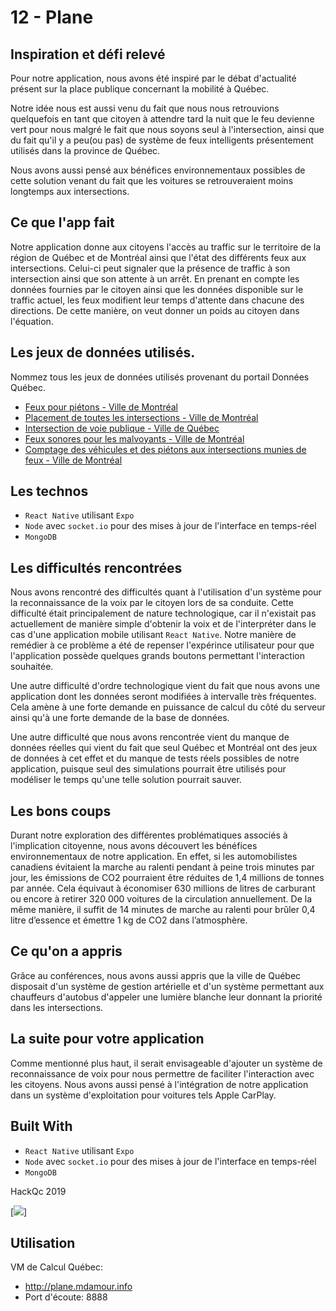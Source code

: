 # 12 - Plane


## Inspiration et défi relevé

Pour notre application, nous avons été inspiré par le débat d'actualité présent sur la 
place publique concernant la mobilité à Québec.

Notre idée nous est aussi venu du fait que nous nous retrouvions quelquefois 
en tant que citoyen à attendre tard la nuit que le feu devienne vert pour nous malgré le
fait que nous soyons seul à l'intersection, ainsi que du fait qu'il y a peu(ou pas) de 
système de feux intelligents présentement utilisés dans la province de Québec.

Nous avons aussi pensé aux bénéfices environnementaux possibles de cette solution venant
du fait que les voitures se retrouveraient moins longtemps aux intersections. 

<!--
D'où vous est venue cette idée ? Quel défi en lien avec le thème avez-vous relevé ?

– Améliorer la relation avec le citoyen

– Améliorer la mobilité de façon durable

– Améliorer la connaissance du territoire
-->

## Ce que l'app fait
<!--
Une courte description de votre solution.
-->
Notre application donne aux citoyens l'accès au traffic sur le territoire de la région de 
Québec et de Montréal ainsi que l'état des différents feux aux intersections. Celui-ci peut 
signaler que la présence de traffic à son intersection ainsi que son attente à un arrêt. En 
prenant en compte les données fournies par le citoyen ainsi que les données disponible sur 
le traffic actuel, les feux modifient leur temps d'attente dans chacune des directions. De 
cette manière, on veut donner un poids au citoyen dans l'équation.

## Les jeux de données utilisés.

Nommez tous les jeux de données utilisés provenant du portail Données Québec.

* [Feux pour piétons - Ville de Montréal](https://www.donneesquebec.ca/recherche/fr/dataset/vmtl-feux-pietons)
* [Placement de toutes les intersections - Ville de Montréal](https://www.donneesquebec.ca/recherche/fr/dataset/vmtl-feux-tous)
* [Intersection de voie publique - Ville de Québec](https://www.donneesquebec.ca/recherche/fr/dataset/vque_53)
* [Feux sonores pour les malvoyants - Ville de Montréal](https://www.donneesquebec.ca/recherche/fr/dataset/vmtl-feux-malvoyants)
* [Comptage des véhicules et des piétons aux intersections munies de feux - Ville de Montréal](https://www.donneesquebec.ca/recherche/fr/dataset/vmtl-comptage-vehicules-pietons)

## Les technos

<!-- 
Qu'avez vous utilisé pour concevoir votre application.
-->

* `React Native` utilisant `Expo`
* `Node` avec `socket.io` pour des mises à jour de l'interface en temps-réel
* `MongoDB`

## Les difficultés rencontrées

Nous avons rencontré des difficultés quant à l'utilisation d'un système pour la 
reconnaissance de la voix par le citoyen lors de sa conduite. Cette difficulté était
principalement de nature technologique, car il n'existait pas actuellement de manière 
simple d'obtenir la voix et de l'interpréter dans le cas d'une application mobile
utilisant `React Native`. Notre manière de remédier à ce problème a été de repenser 
l'expérince utilisateur pour que l'application possède quelques grands boutons 
permettant l'interaction souhaitée.

Une autre difficulté d'ordre technologique vient du fait que nous avons une application 
dont les données seront modifiées à intervalle très fréquentes. Cela amène à une forte
demande en puissance de calcul du côté du serveur ainsi qu'à une forte demande de la
base de données.

Une autre difficulté que nous avons rencontrée vient du manque de données réelles qui
vient du fait que seul Québec et Montréal ont des jeux de données à cet effet et
du manque de tests réels possibles de notre application, puisque seul des simulations
pourrait être utilisés pour modéliser le temps qu'une telle solution pourrait sauver.

## Les bons coups

Durant notre exploration des différentes problématiques associés à l'implication 
citoyenne, nous avons découvert les bénéfices environnementaux de notre application.
En effet, si les automobilistes canadiens évitaient la marche au ralenti pendant à 
peine trois minutes par jour, les émissions de CO2 pourraient être réduites de 1,4 millions 
de tonnes par année. Cela équivaut à économiser 630 millions de litres de carburant ou 
encore à retirer 320 000 voitures de la circulation annuellement. De la même manière, il 
suffit de 14 minutes de marche au ralenti pour brûler 0,4 litre d’essence et émettre 1 kg 
de CO2 dans l’atmosphère.

## Ce qu'on a appris

Grâce au conférences, nous avons aussi appris que la ville de Québec disposait d'un système 
de gestion artérielle et d'un système permettant aux chauffeurs d'autobus d'appeler une 
lumière blanche leur donnant la priorité dans les intersections.

## La suite pour votre application

Comme mentionné plus haut, il serait envisageable d'ajouter un système de reconnaissance de voix
pour nous permettre de faciliter l'interaction avec les citoyens. Nous avons aussi pensé à 
l'intégration de notre application dans un système d'exploitation pour voitures tels
Apple CarPlay.

## Built With

* `React Native` utilisant `Expo`
* `Node` avec `socket.io` pour des mises à jour de l'interface en temps-réel
* `MongoDB`

HackQc 2019

[![](https://cdn.discordapp.com/attachments/347875180342935563/551886132472971290/unknown.png)]


## Utilisation
VM de Calcul Québec:
* http://plane.mdamour.info
* Port d'écoute: 8888